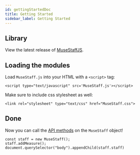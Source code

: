 ```yaml
---
id: gettingStartedDoc
title: Getting Started
sidebar_label: Getting Started
---
```


## Library

View the latest release of [MuseStaffJS](https://github.com/csc309-summer-2020/js-library-gillnimr).

## Loading the modules

Load `MuseStaff.js` into your HTML with a `<script>` tag:

```
<script type="text/javascript" src='MuseStaff.js'></script>
```

Make sure to include css stylesheet as well:

```
<link rel="stylesheet" type="text/css" href="MuseStaff.css">
```


## Done

Now you can call the [API methods](museStaffDoc2.html) on the `MuseStaff` object!

```
const staff = new MuseStaff();
staff.addMeasure();
document.querySelector("body").appendChild(staff.staff)
```
